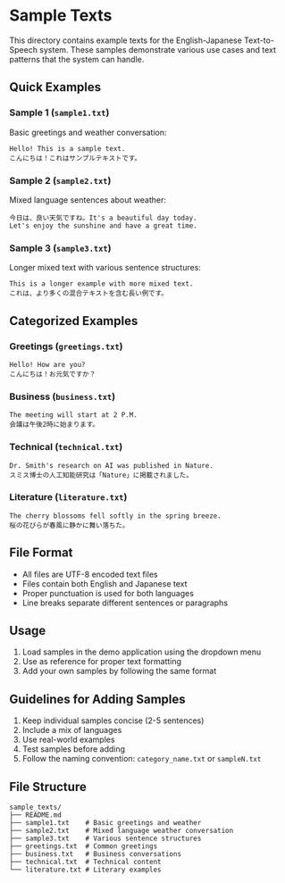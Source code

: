 # Sample Texts

This directory contains example texts for the English-Japanese Text-to-Speech system. These samples demonstrate various use cases and text patterns that the system can handle.

## Quick Examples

### Sample 1 (`sample1.txt`)
Basic greetings and weather conversation:
```
Hello! This is a sample text.
こんにちは！これはサンプルテキストです。
```

### Sample 2 (`sample2.txt`)
Mixed language sentences about weather:
```
今日は、良い天気ですね。It's a beautiful day today.
Let's enjoy the sunshine and have a great time.
```

### Sample 3 (`sample3.txt`)
Longer mixed text with various sentence structures:
```
This is a longer example with more mixed text.
これは、より多くの混合テキストを含む長い例です。
```

## Categorized Examples

### Greetings (`greetings.txt`)
```
Hello! How are you?
こんにちは！お元気ですか？
```

### Business (`business.txt`)
```
The meeting will start at 2 P.M.
会議は午後2時に始まります。
```

### Technical (`technical.txt`)
```
Dr. Smith's research on AI was published in Nature.
スミス博士の人工知能研究は「Nature」に掲載されました。
```

### Literature (`literature.txt`)
```
The cherry blossoms fell softly in the spring breeze.
桜の花びらが春風に静かに舞い落ちた。
```

## File Format

- All files are UTF-8 encoded text files
- Files contain both English and Japanese text
- Proper punctuation is used for both languages
- Line breaks separate different sentences or paragraphs

## Usage

1. Load samples in the demo application using the dropdown menu
2. Use as reference for proper text formatting
3. Add your own samples by following the same format

## Guidelines for Adding Samples

1. Keep individual samples concise (2-5 sentences)
2. Include a mix of languages
3. Use real-world examples
4. Test samples before adding
5. Follow the naming convention: `category_name.txt` or `sampleN.txt`

## File Structure
```
sample_texts/
├── README.md
├── sample1.txt    # Basic greetings and weather
├── sample2.txt    # Mixed language weather conversation
├── sample3.txt    # Various sentence structures
├── greetings.txt  # Common greetings
├── business.txt   # Business conversations
├── technical.txt  # Technical content
└── literature.txt # Literary examples
``` 